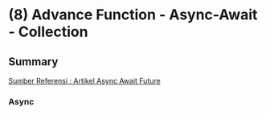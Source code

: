 # (8) Advance Function - Async-Await - Collection

## Summary

[Sumber Referensi : Artikel Async Await Future](https://sarunw.com/posts/how-to-use-async-await-in-flutter/)

### Async